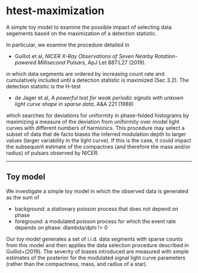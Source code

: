 # htest-maximization

A simple toy model to examine the possible impact of selecting data segements based on the maximization of a detection statistic.

In particular, we examine the procedure detailed in 

  * Guillot et al, *NICER X-Ray Observations of Seven Nearby Rotation-powered Millisecond Pulsars*, ApJ Let 887:L27 (2019).

in which data segments are ordered by increasing count rate and cumulatively included until a detection statistic is maximized (Sec 3.2). The detection statistic is the H-test

  * de Jager et al, *A powerful test for weak periodic signals with unkown light curve shape in sparse data*, A&A 221 (1989)

which searches for deviations for uniformity in phase-folded histograms by maximizing a measure of the deviation from uniformity over model light curves with different numbers of harmonics. This procedure may select a subset of data that de facto biases the inferred modulation depth to larger values (larger variability in the light curve). If this is the case, it could impact the subsequent estimate of the compactnes (and therefore the mass and/or radius) of pulsars observed by NICER.

---

## Toy model

We investigate a simple toy model in which the observed data is generated as the sum of

  - background: a stationary poisson process that does not depend on phase
  - foreground: a modulated poisson process for which the event rate depends on phase: dlambda/dphi != 0

Our toy model generates a set of i.i.d. data segments with sparse counts from this model and then applies the data selection procedure described in Guillot+(2019). The severity of biases introduced are measured with simple estimates of the posterior for the modulated signal light curve parameters (rather than the compactness, mass, and radius of a star).

